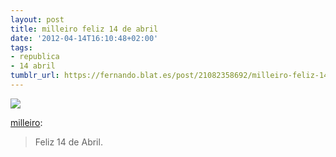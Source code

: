 ```yaml
---
layout: post
title: milleiro feliz 14 de abril
date: '2012-04-14T16:10:48+02:00'
tags:
- republica
- 14 abril
tumblr_url: https://fernando.blat.es/post/21082358692/milleiro-feliz-14-de-abril
---
```

 ![](/tumblr_files/tumblr_m2gnb5FelX1qzypf2o1_640.jpg)  

[milleiro](http://milleiro.tumblr.com/post/21074371456/feliz-14-de-abril):

> Feliz 14 de Abril.
